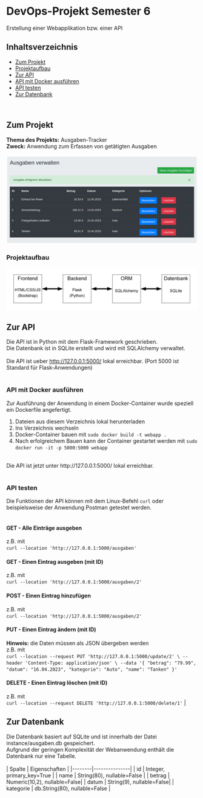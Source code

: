 # DevOps-Projekt Semester 6

Erstellung einer Webapplikation bzw. einer API

## Inhaltsverzeichnis

- [Zum Projekt](#zum-projekt)
- [Projektaufbau](#projektaufbau)
- [Zur API](#zur-api)
- [API mit Docker ausführen](#api-mit-docker-ausführen)
- [API testen](#api-testen)
- [Zur Datenbank](#zur-datenbank)
<br>

## Zum Projekt

**Thema des Projekts:** Ausgaben-Tracker <br>
**Zweck:** Anwendung zum Erfassen von getätigten Ausgaben <br>
<br>
<img src="Abbildungen README/Frontend.png" alt="Übersicht mit Frontend des Projekts" title="Frontend des Projekts">
<br>

### Projektaufbau

<img src="Abbildungen README/Projektaufbau.png" alt="Übersicht mit Projektaufbau" title="Projektaufbau">
<br>

## Zur API

Die API ist in Python mit dem Flask-Framework geschrieben. <br>
Die Datenbank ist in SQLite erstellt und wird mit SQLAlchemy verwaltet. <br>
<br>
Die API ist ueber http://127.0.0.1:5000/ lokal erreichbar. (Port 5000 ist Standard für Flask-Anwendungen) <br>
<br>

### API mit Docker ausführen

Zur Ausführung der Anwendung in einem Docker-Container wurde speziell ein Dockerfile angefertigt. <br>

1. Dateien aus diesem Verzeichnis lokal herunterladen <br>
2. Ins Verzeichnis wechseln <br>
3. Docker-Container bauen mit  ``` sudo docker build -t webapp . ``` <br>
4. Nach erfolgreichem Bauen kann der Container gestartet werden mit ``` sudo docker run -it -p 5000:5000 webapp ``` <br>
<br>
Die API ist jetzt unter http://127.0.0.1:5000/ lokal erreichbar. <br>
<br>

### API testen

Die Funktionen der API können mit dem Linux-Befehl ``` curl ``` oder beispielsweise der Anwendung Postman getestet werden. <br>
<br>

#### GET - Alle Einträge ausgeben

z.B. mit <br> ``` curl --location 'http://127.0.0.1:5000/ausgaben' ```
<br>

#### GET - Einen Eintrag ausgeben (mit ID)

z.B. mit <br> ``` curl --location 'http://127.0.0.1:5000/ausgaben/2' ```
<br>

#### POST - Einen Eintrag hinzufügen

z.B. mit <br> ``` curl --location 'http://127.0.0.1:5000/ausgaben/2' ```
<br>

#### PUT  - Einen Eintrag ändern (mit ID)

**Hinweis:** die Daten müssen als JSON übergeben werden <br>
z.B. mit <br>  ``` curl --location --request PUT 'http://127.0.0.1:5000/update/2' \
--header 'Content-Type: application/json' \
--data '{
    "betrag": "79.99",
    "datum": "16.04.2023",
    "kategorie": "Auto",
    "name": "Tanken"
}' ```
<br>

#### DELETE - Einen Eintrag löschen (mit ID)

z.B. mit <br> ``` curl --location --request DELETE 'http://127.0.0.1:5000/delete/1' ``` |
<br>

## Zur Datenbank

Die Datenbank basiert auf SQLite und ist innerhalb der Datei instance/ausgaben.db gespeichert. <br>
Aufgrund der geringen Komplexität der Webanwendung enthält die Datenbank nur eine Tabelle. <br>
<br>
| Spalte | Eigenschaften |
|--------|---------------|
| id     | Integer, primary_key=True |
| name   | String(80), nullable=False |
| betrag | Numeric(10,2), nullable=False|
| datum  | String(9), nullable=False|
| kategorie | db.String(80), nullable=False |
